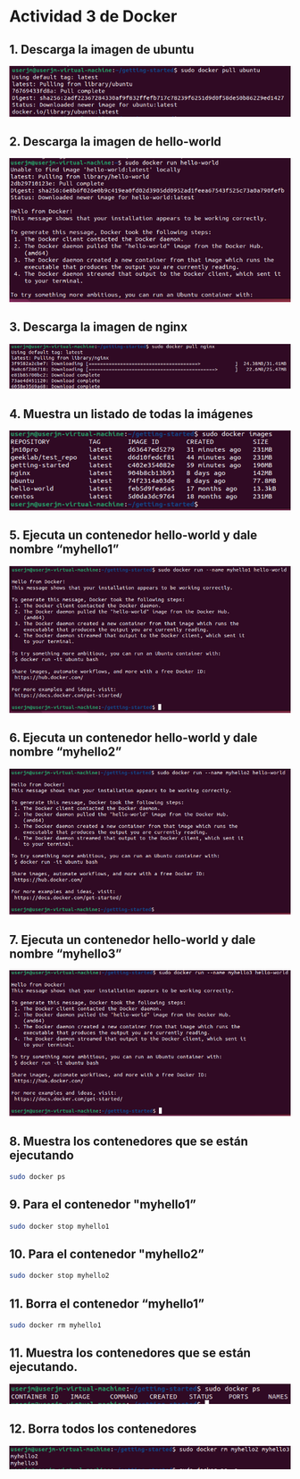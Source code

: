 # Actividad 3 de Docker
## 1. Descarga la imagen de ubuntu
![pull-ubuntu](img/pull-ubuntu.png)

## 2. Descarga la imagen de hello-world
![hello-world](img/hello-world.png)

## 3. Descarga la imagen de nginx
![pull-nginx](img/pull-nginx.png)

## 4. Muestra un listado de todas la imágenes
![mostrar-imagenes-docker](img/mostrar-imagenes-docker.png)

## 5. Ejecuta un contenedor hello-world y dale nombre “myhello1”
![myhello1](img/myhello1.png)

## 6. Ejecuta un contenedor hello-world y dale nombre “myhello2”
![myhello2](img/myhello2.png)

## 7. Ejecuta un contenedor hello-world y dale nombre “myhello3”
![myhello3](img/myhello3.png)

## 8. Muestra los contenedores que se están ejecutando
```bash
sudo docker ps
```

## 9. Para el contenedor "myhello1”
```bash
sudo docker stop myhello1
```

## 10. Para el contenedor "myhello2”
```bash
sudo docker stop myhello2
```

## 11. Borra el contenedor “myhello1”
```bash
sudo docker rm myhello1
```

## 11. Muestra los contenedores que se están ejecutando.
![contenedores-ejecutando](img/contenedores-ejecutando.png)

## 12. Borra todos los contenedores
![eliminar-contenedores](img/eliminar-contenedores.png)
